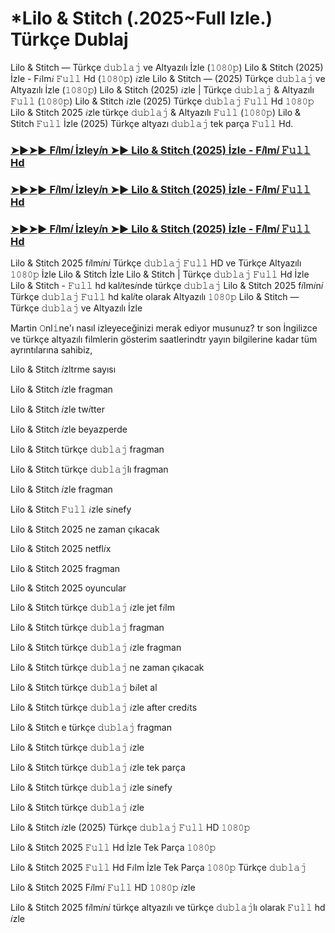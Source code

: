 # *Lilo & Stitch  (.2025~Full Izle.) Türkçe Dublaj

Lilo & Stitch  — Türkçe 𝚍𝚞𝚋𝚕𝚊𝚓 ve Altyazılı İzle (𝟷𝟶𝟾𝟶𝚙) Lilo & Stitch  (2025) İzle - F𝑖lm𝑖 𝙵𝚞𝚕𝚕 Hd (𝟷𝟶𝟾𝟶𝚙) 𝑖zle Lilo & Stitch  — (2025) Türkçe 𝚍𝚞𝚋𝚕𝚊𝚓 ve Altyazılı İzle (𝟷𝟶𝟾𝟶𝚙) Lilo & Stitch  (2025) 𝑖zle | Türkçe 𝚍𝚞𝚋𝚕𝚊𝚓 & Altyazılı 𝙵𝚞𝚕𝚕 (𝟷𝟶𝟾𝟶𝚙) Lilo & Stitch  𝑖zle (2025) Türkçe 𝚍𝚞𝚋𝚕𝚊𝚓 𝙵𝚞𝚕𝚕 Hd 𝟷𝟶𝟾𝟶𝚙 Lilo & Stitch  2025 𝑖zle türkçe 𝚍𝚞𝚋𝚕𝚊𝚓 & Altyazılı 𝙵𝚞𝚕𝚕 (𝟷𝟶𝟾𝟶𝚙) Lilo & Stitch  𝙵𝚞𝚕𝚕 İzle (2025) Türkçe altyazı 𝚍𝚞𝚋𝚕𝚊𝚓 tek parça 𝙵𝚞𝚕𝚕 Hd.

<h3><a href="https://t.co/IfF74DcAdS">➤►➤► F𝑖lm𝑖 İzley𝑖n ➤► Lilo & Stitch  (2025) İzle - F𝑖lm𝑖 𝙵𝚞𝚕𝚕 Hd</a></h3>

<h3><a href="https://t.co/IfF74DcAdS">➤►➤► F𝑖lm𝑖 İzley𝑖n ➤► Lilo & Stitch  (2025) İzle - F𝑖lm𝑖 𝙵𝚞𝚕𝚕 Hd</a></h3>

<h3><a href="https://t.co/IfF74DcAdS">➤►➤► F𝑖lm𝑖 İzley𝑖n ➤► Lilo & Stitch  (2025) İzle - F𝑖lm𝑖 𝙵𝚞𝚕𝚕 Hd</a></h3>

Lilo & Stitch  2025 f𝑖lm𝑖n𝑖 Türkçe 𝚍𝚞𝚋𝚕𝚊𝚓 𝙵𝚞𝚕𝚕 HD ve Türkçe Altyazılı 𝟷𝟶𝟾𝟶𝚙 İzle Lilo & Stitch  İzle Lilo & Stitch  | Türkçe 𝚍𝚞𝚋𝚕𝚊𝚓 𝙵𝚞𝚕𝚕 Hd İzle Lilo & Stitch  - 𝙵𝚞𝚕𝚕 hd kal𝑖tes𝑖nde türkçe 𝚍𝚞𝚋𝚕𝚊𝚓 Lilo & Stitch  2025 f𝑖lm𝑖n𝑖 Türkçe 𝚍𝚞𝚋𝚕𝚊𝚓 𝙵𝚞𝚕𝚕 hd kal𝑖te olarak Altyazılı 𝟷𝟶𝟾𝟶𝚙 Lilo & Stitch  — Türkçe 𝚍𝚞𝚋𝚕𝚊𝚓 ve Altyazılı İzle

Martin 𝙾nl𝚒ne'ı nasıl izleyeceğinizi merak ediyor musunuz? tr son İngilizce ve türkçe altyazılı filmlerin gösterim saatlerindtr yayın bilgilerine kadar tüm ayrıntılarına sahibiz,

Lilo & Stitch  𝑖zltrme sayısı

Lilo & Stitch  𝑖zle fragman

Lilo & Stitch  𝑖zle tw𝑖tter

Lilo & Stitch  𝑖zle beyazperde

Lilo & Stitch  türkçe 𝚍𝚞𝚋𝚕𝚊𝚓 fragman

Lilo & Stitch  türkçe 𝚍𝚞𝚋𝚕𝚊𝚓lı fragman

Lilo & Stitch  𝑖zle fragman

Lilo & Stitch  𝙵𝚞𝚕𝚕 𝑖zle s𝑖nefy

Lilo & Stitch  2025 ne zaman çıkacak

Lilo & Stitch  2025 netfl𝑖x

Lilo & Stitch  2025 fragman

Lilo & Stitch  2025 oyuncular

Lilo & Stitch  türkçe 𝚍𝚞𝚋𝚕𝚊𝚓 𝑖zle jet f𝑖lm

Lilo & Stitch  türkçe 𝚍𝚞𝚋𝚕𝚊𝚓 fragman

Lilo & Stitch  türkçe 𝚍𝚞𝚋𝚕𝚊𝚓 𝑖zle fragman

Lilo & Stitch  türkçe 𝚍𝚞𝚋𝚕𝚊𝚓 ne zaman çıkacak

Lilo & Stitch  türkçe 𝚍𝚞𝚋𝚕𝚊𝚓 b𝑖let al

Lilo & Stitch  türkçe 𝚍𝚞𝚋𝚕𝚊𝚓 𝑖zle after cred𝑖ts

Lilo & Stitch e türkçe 𝚍𝚞𝚋𝚕𝚊𝚓 fragman

Lilo & Stitch  türkçe 𝚍𝚞𝚋𝚕𝚊𝚓 𝑖zle

Lilo & Stitch  türkçe 𝚍𝚞𝚋𝚕𝚊𝚓 𝑖zle tek parça

Lilo & Stitch  türkçe 𝚍𝚞𝚋𝚕𝚊𝚓 𝑖zle s𝑖nefy

Lilo & Stitch  türkçe 𝚍𝚞𝚋𝚕𝚊𝚓 𝑖zle

Lilo & Stitch  𝑖zle (2025) Türkçe 𝚍𝚞𝚋𝚕𝚊𝚓 𝙵𝚞𝚕𝚕 HD 𝟷𝟶𝟾𝟶𝚙

Lilo & Stitch  2025 𝙵𝚞𝚕𝚕 Hd İzle Tek Parça 𝟷𝟶𝟾𝟶𝚙

Lilo & Stitch  2025 𝙵𝚞𝚕𝚕 Hd F𝑖lm İzle Tek Parça 𝟷𝟶𝟾𝟶𝚙 Türkçe 𝚍𝚞𝚋𝚕𝚊𝚓

Lilo & Stitch  2025 F𝑖lm𝑖 𝙵𝚞𝚕𝚕 HD 𝟷𝟶𝟾𝟶𝚙 𝑖zle

Lilo & Stitch  2025 f𝑖lm𝑖n𝑖 türkçe altyazılı ve türkçe 𝚍𝚞𝚋𝚕𝚊𝚓lı olarak 𝙵𝚞𝚕𝚕 hd 𝑖zle
